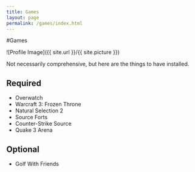 ```yaml
---
title: Games
layout: page
permalink: /games/index.html
---
```

#Games

<style>
img { width: 50%; margin: 0 auto; display: block; }
</style>

![Profile Image]({{ site.url }}/{{ site.picture }})

<p>Not necessarily comprehensive, but here are the things to have installed.</p>

<h2>Required</h2>

<ul class="skill-list">
	<li>Overwatch</li>
	<li>Warcraft 3: Frozen Throne</li>
	<li>Natural Selection 2</li>
	<li>Source Forts</li>
	<li>Counter-Strike Source</li>
	<li>Quake 3 Arena</li>
</ul>

<h2>Optional</h2>

<ul class="skill-list">
	<li>Golf With Friends</li>
</ul>

